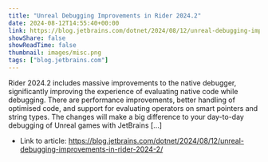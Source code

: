 ```yaml
---
title: "Unreal Debugging Improvements in Rider 2024.2"
date: 2024-08-12T14:55:40+00:00
link: https://blog.jetbrains.com/dotnet/2024/08/12/unreal-debugging-improvements-in-rider-2024-2/
showShare: false
showReadTime: false
thumbnail: images/misc.png
tags: ["blog.jetbrains.com"]
---
```

Rider 2024.2 includes massive improvements to the native debugger, significantly improving the experience of evaluating native code while debugging. There are performance improvements, better handling of optimised code, and support for evaluating operators on smart pointers and string types. The changes will make a big difference to your day-to-day debugging of Unreal games with JetBrains […]

- Link to article: https://blog.jetbrains.com/dotnet/2024/08/12/unreal-debugging-improvements-in-rider-2024-2/